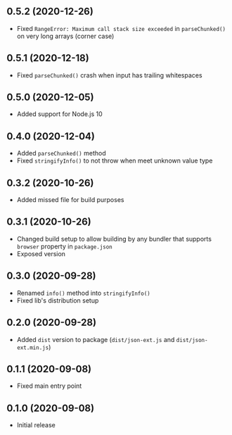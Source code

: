 ## 0.5.2 (2020-12-26)

- Fixed `RangeError: Maximum call stack size exceeded` in `parseChunked()` on very long arrays (corner case)

## 0.5.1 (2020-12-18)

- Fixed `parseChunked()` crash when input has trailing whitespaces

## 0.5.0 (2020-12-05)

- Added support for Node.js 10

## 0.4.0 (2020-12-04)

- Added `parseChunked()` method
- Fixed `stringifyInfo()` to not throw when meet unknown value type

## 0.3.2 (2020-10-26)

- Added missed file for build purposes

## 0.3.1 (2020-10-26)

- Changed build setup to allow building by any bundler that supports `browser` property in `package.json`
- Exposed version

## 0.3.0 (2020-09-28)

- Renamed `info()` method into `stringifyInfo()`
- Fixed lib's distribution setup

## 0.2.0 (2020-09-28)

- Added `dist` version to package (`dist/json-ext.js` and `dist/json-ext.min.js`)

## 0.1.1 (2020-09-08)

- Fixed main entry point

## 0.1.0 (2020-09-08)

- Initial release
